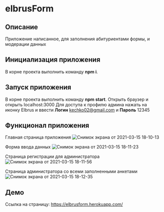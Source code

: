 # elbrusForm
## Описание
Приложение написанное, для заполнения абитуриентами формы, и модерации данных

## Инициализация приложения
В корне проекта выполнить команду **npm i**.

## Запуск приложения
В корне проекта выполнить команду **npm start**.
Открыть браузер и открыть localhost:3000
Для доступа к профилю админа нажать на иконку Elbrus и ввести **Логин** kechko02@gmail.com и **Пароль** 12345

## Функционал приложения
Главная страница приложения 
![Снимок экрана от 2021-03-15 18-10-13](https://user-images.githubusercontent.com/65301724/111175762-c8d86180-85b9-11eb-842b-b250a495064c.png)

Форма ввода данных
![Снимок экрана от 2021-03-15 18-11-23](https://user-images.githubusercontent.com/65301724/111175881-e4436c80-85b9-11eb-9942-cc81dabc5717.png)

Страница регистрации для администратора
![Снимок экрана от 2021-03-15 18-11-56](https://user-images.githubusercontent.com/65301724/111175954-f7eed300-85b9-11eb-83d6-52be998e82b0.png)

Страница администратора со всеми заполненными анкетами
![Снимок экрана от 2021-03-15 18-12-35](https://user-images.githubusercontent.com/65301724/111176097-16ed6500-85ba-11eb-8dd3-c11bfa01ec19.png)





## Демо
Ссылка на страницу: https://elbrusform.herokuapp.com/
